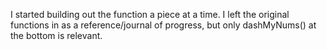 I started building out the function a piece at a time.  I left the original functions in as a reference/journal of progress, but only dashMyNums() at the bottom is relevant.